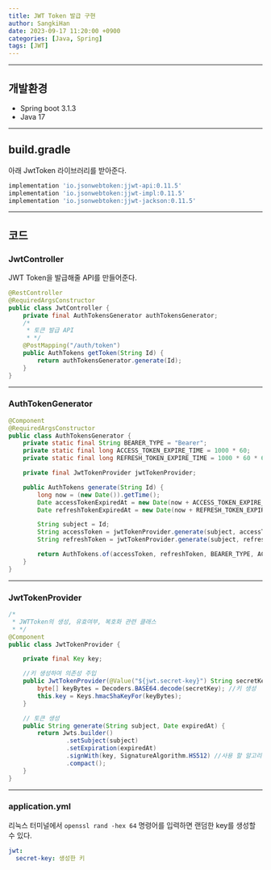 ```yaml
---
title: JWT Token 발급 구현
author: SangkiHan
date: 2023-09-17 11:20:00 +0900
categories: [Java, Spring]
tags: [JWT]
---
```

------------

## 개발환경
+ Spring boot 3.1.3
+ Java 17

------------

## build.gradle

아래 JwtToken 라이브러리를 받아준다.

``` gradle
implementation 'io.jsonwebtoken:jjwt-api:0.11.5'
implementation 'io.jsonwebtoken:jjwt-impl:0.11.5'
implementation 'io.jsonwebtoken:jjwt-jackson:0.11.5'
```

------------

## 코드

### JwtController

JWT Token을 발급해줄 API를 만들어준다.

``` java
@RestController
@RequiredArgsConstructor
public class JwtController {
	private final AuthTokensGenerator authTokensGenerator;
	/*
	 * 토큰 발급 API
	 * */
	@PostMapping("/auth/token")
	public AuthTokens getToken(String Id) {
		return authTokensGenerator.generate(Id);
	}
}
```

------------

### AuthTokenGenerator
``` java
@Component
@RequiredArgsConstructor
public class AuthTokensGenerator {
    private static final String BEARER_TYPE = "Bearer";
    private static final long ACCESS_TOKEN_EXPIRE_TIME = 1000 * 60;       // 1분 -> 테스트를 위해 짧게 설정
    private static final long REFRESH_TOKEN_EXPIRE_TIME = 1000 * 60 * 60;  //1시간 -> 테스트를 위해 짧게 설정

    private final JwtTokenProvider jwtTokenProvider;

    public AuthTokens generate(String Id) {
        long now = (new Date()).getTime();
        Date accessTokenExpiredAt = new Date(now + ACCESS_TOKEN_EXPIRE_TIME);				//AccessToken 유효기간 지정
        Date refreshTokenExpiredAt = new Date(now + REFRESH_TOKEN_EXPIRE_TIME);				//RefreshToken 유효기간 지정

        String subject = Id;
        String accessToken = jwtTokenProvider.generate(subject, accessTokenExpiredAt);		//AccessToken 생성
        String refreshToken = jwtTokenProvider.generate(subject, refreshTokenExpiredAt);	//RefreshToken 생성

        return AuthTokens.of(accessToken, refreshToken, BEARER_TYPE, ACCESS_TOKEN_EXPIRE_TIME / 1000L);
    }
}
```

------------

### JwtTokenProvider
``` java
/*
 * JWTToken의 생성, 유효여부, 복호화 관련 클래스
 * */
@Component
public class JwtTokenProvider {

    private final Key key;

    //키 생성하여 의존성 주입
    public JwtTokenProvider(@Value("${jwt.secret-key}") String secretKey) {
        byte[] keyBytes = Decoders.BASE64.decode(secretKey); //키 생성
        this.key = Keys.hmacShaKeyFor(keyBytes);
    }

    // 토큰 생성
    public String generate(String subject, Date expiredAt) {
        return Jwts.builder()
                .setSubject(subject)
                .setExpiration(expiredAt)
                .signWith(key, SignatureAlgorithm.HS512) //사용 할 알고리즘 지정
                .compact();
    }
}
```

------------

### application.yml

리눅스 터미널에서 ```openssl rand -hex 64``` 명령어를 입력하면 랜덤한 key를 생성할 수 있다.

``` yml
jwt:
  secret-key: 생성한 키
```